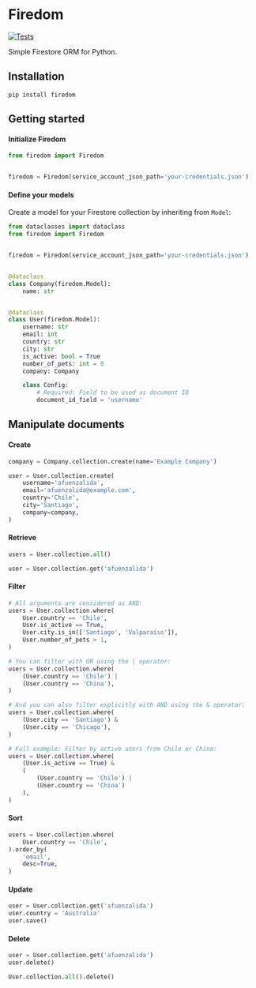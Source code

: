 # Firedom
[![Tests](https://github.com/afuenzalida/firedom/actions/workflows/python-test.yml/badge.svg?branch=main)](https://github.com/afuenzalida/firedom/actions/workflows/python-test.yml)


Simple Firestore ORM for Python.

## Installation

```shell
pip install firedom
```

## Getting started

#### Initialize Firedom

```python
from firedom import Firedom


firedom = Firedom(service_account_json_path='your-credentials.json')
```

#### Define your models

Create a model for your Firestore collection by inheriting from `Model`:

```python
from dataclasses import dataclass
from firedom import Firedom


firedom = Firedom(service_account_json_path='your-credentials.json')


@dataclass
class Company(firedom.Model):
    name: str


@dataclass
class User(firedom.Model):
    username: str
    email: int
    country: str
    city: str
    is_active: bool = True
    number_of_pets: int = 0
    company: Company

    class Config:
        # Required: Field to be used as document ID
        document_id_field = 'username'
```

## Manipulate documents

#### Create

```python
company = Company.collection.create(name='Example Company')

user = User.collection.create(
    username='afuenzalida',
    email='afuenzalida@example.com',
    country='Chile',
    city='Santiago',
    company=company,
)
```

#### Retrieve

```python
users = User.collection.all()

user = User.collection.get('afuenzalida')
```

#### Filter

```python
# All arguments are considered as AND:
users = User.collection.where(
    User.country == 'Chile',
    User.is_active == True,
    User.city.is_in(['Santiago', 'Valparaíso']),
    User.number_of_pets > 1,
)

# You can filter with OR using the | operator:
users = User.collection.where(
    (User.country == 'Chile') |
    (User.country == 'China'),
)

# And you can also filter explicitly with AND using the & operator:
users = User.collection.where(
    (User.city == 'Santiago') &
    (User.city == 'Chicago'),
)

# Full example: Filter by active users from Chile or China:
users = User.collection.where(
    (User.is_active == True) &
    (
        (User.country == 'Chile') |
        (User.country == 'China')
    ),
)
```

#### Sort

```python
users = User.collection.where(
    User.country == 'Chile',
).order_by(
    'email',
    desc=True,
)
```

#### Update

```python
user = User.collection.get('afuenzalida')
user.country = 'Australia'
user.save()
```

#### Delete

```python
user = User.collection.get('afuenzalida')
user.delete()

User.collection.all().delete()
```
